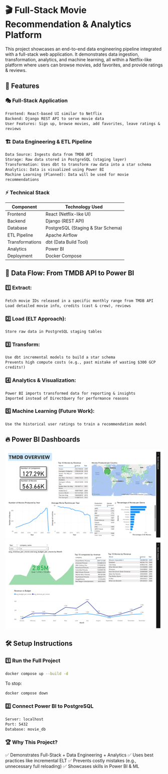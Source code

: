 # 🎬 Full-Stack Movie Recommendation & Analytics Platform


This project showcases an end-to-end data engineering pipeline integrated with a full-stack web application. It demonstrates data ingestion, transformation, analytics, and machine learning, all within a Netflix-like platform where users can browse movies, add favorites, and provide ratings & reviews.

## 🚀 Features


### 🎭 Full-Stack Application

    Frontend: React-based UI similar to Netflix
    Backend: Django REST API to serve movie data
    User Features: Sign up, browse movies, add favorites, leave ratings & reviews

### 🏗️ Data Engineering & ETL Pipeline

    Data Source: Ingests data from TMDB API
    Storage: Raw data stored in PostgreSQL (staging layer)
    Transformation: Uses dbt to transform raw data into a star schema
    Analytics: Data is visualized using Power BI
    Machine Learning (Planned): Data will be used for movie recommendations

### ⚡ Technical Stack
| Component | Technology Used |
| -- | -- |
| Frontend |	React (Netflix-like UI) |
| Backend |	Django (REST API) |
| Database |	PostgreSQL (Staging & Star Schema) |
| ETL Pipeline |	Apache Airflow |
| Transformations |	dbt (Data Build Tool) |
| Analytics |	Power BI |
| Deployment |	Docker Compose |


## 🔀 Data Flow: From TMDB API to Power BI

### 1️⃣ Extract:

    Fetch movie IDs released in a specific monthly range from TMDB API
    Load detailed movie info, credits (cast & crew), reviews

### 2️⃣ Load (ELT Approach):

    Store raw data in PostgreSQL staging tables

### 3️⃣ Transform:

    Use dbt incremental models to build a star schema
    Prevents high compute costs (e.g., past mistake of wasting $300 GCP credits!)

### 4️⃣ Analytics & Visualization:

    Power BI imports transformed data for reporting & insights
    Imported instead of DirectQuery for performance reasons

### 5️⃣ Machine Learning (Future Work):

    Use the historical user ratings to train a recommendation model

## 🔥 Power BI Dashboards

![sample1](media/bi_sample1.png)
![sample2](media/bi_sample2.png)


## 🛠️ Setup Instructions
### 1️⃣ Run the Full Project
```bash
docker compose up --build -d
```
To stop:
```bash
docker compose down
```

### 2️⃣ Connect Power BI to PostgreSQL

    Server: localhost
    Port: 5432
    Database: movie_db


### 🏆 Why This Project?

✅ Demonstrates Full-Stack + Data Engineering + Analytics
✅ Uses best practices like incremental ELT
✅ Prevents costly mistakes (e.g., unnecessary full reloading)
✅ Showcases skills in Power BI & ML
